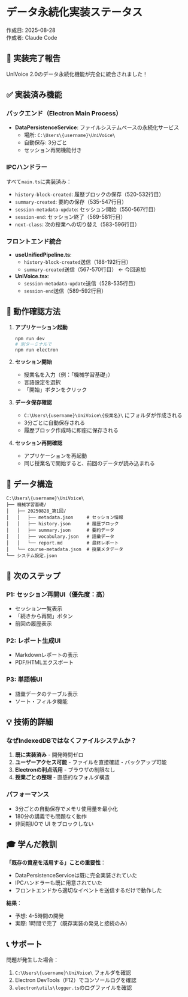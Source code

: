 # データ永続化実装ステータス

作成日: 2025-08-28  
作成者: Claude Code

## 🎉 実装完了報告

UniVoice 2.0のデータ永続化機能が完全に統合されました！

## ✅ 実装済み機能

### バックエンド（Electron Main Process）
- **DataPersistenceService**: ファイルシステムベースの永続化サービス
  - 場所: `C:\Users\{username}\UniVoice\`
  - 自動保存: 3分ごと
  - セッション再開機能付き

### IPCハンドラー
すべて`main.ts`に実装済み：
- `history-block-created`: 履歴ブロックの保存（520-532行目）
- `summary-created`: 要約の保存（535-547行目）
- `session-metadata-update`: セッション開始（550-567行目）
- `session-end`: セッション終了（569-581行目）
- `next-class`: 次の授業への切り替え（583-596行目）

### フロントエンド統合
- **useUnifiedPipeline.ts**:
  - `history-block-created`送信（188-192行目）
  - `summary-created`送信（567-570行目） ← 今回追加
- **UniVoice.tsx**:
  - `session-metadata-update`送信（528-535行目）
  - `session-end`送信（589-592行目）

## 🧪 動作確認方法

1. **アプリケーション起動**
   ```bash
   npm run dev
   # 別ターミナルで
   npm run electron
   ```

2. **セッション開始**
   - 授業名を入力（例：「機械学習基礎」）
   - 言語設定を選択
   - 「開始」ボタンをクリック

3. **データ保存確認**
   - `C:\Users\{username}\UniVoice\{授業名}\` にフォルダが作成される
   - 3分ごとに自動保存される
   - 履歴ブロック作成時に即座に保存される

4. **セッション再開確認**
   - アプリケーションを再起動
   - 同じ授業名で開始すると、前回のデータが読み込まれる

## 📁 データ構造

```
C:\Users\{username}\UniVoice\
├── 機械学習基礎/
│   ├── 20250828_第1回/
│   │   ├── metadata.json     # セッション情報
│   │   ├── history.json      # 履歴ブロック
│   │   ├── summary.json      # 要約データ
│   │   ├── vocabulary.json   # 語彙データ
│   │   └── report.md         # 最終レポート
│   └── course-metadata.json  # 授業メタデータ
└── システム設定.json

```

## 🚀 次のステップ

### P1: セッション再開UI（優先度：高）
- セッション一覧表示
- 「続きから再開」ボタン
- 前回の履歴表示

### P2: レポート生成UI
- Markdownレポートの表示
- PDF/HTMLエクスポート

### P3: 単語帳UI
- 語彙データのテーブル表示
- ソート・フィルタ機能

## 💡 技術的詳細

### なぜIndexedDBではなくファイルシステムか？
1. **既に実装済み** - 開発時間ゼロ
2. **ユーザーアクセス可能** - ファイルを直接確認・バックアップ可能
3. **Electronの利点活用** - ブラウザの制限なし
4. **授業ごとの整理** - 直感的なフォルダ構造

### パフォーマンス
- 3分ごとの自動保存でメモリ使用量を最小化
- 180分の講義でも問題なく動作
- 非同期I/Oで UI をブロックしない

## 🎓 学んだ教訓

**「既存の資産を活用する」ことの重要性**：
- DataPersistenceServiceは既に完全実装されていた
- IPCハンドラーも既に用意されていた
- フロントエンドから適切なイベントを送信するだけで動作した

**結果**：
- 予想: 4-5時間の開発
- 実際: 1時間で完了（既存実装の発見と接続のみ）

## 📞 サポート

問題が発生した場合：
1. `C:\Users\{username}\UniVoice\` フォルダを確認
2. Electron DevTools（F12）でコンソールログを確認
3. `electron\utils\logger.ts`のログファイルを確認